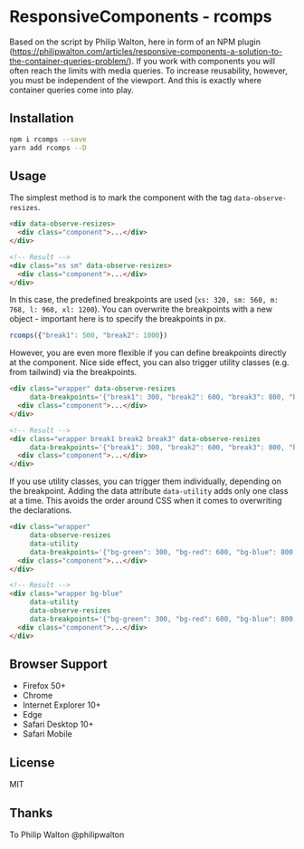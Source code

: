 # ResponsiveComponents - rcomps

Based on the script by Philip Walton, here in form of an NPM plugin (https://philipwalton.com/articles/responsive-components-a-solution-to-the-container-queries-problem/). If you work with components you will often reach the limits with media queries. To increase reusability, however, you must be independent of the viewport. And this is exactly where container queries come into play.

## Installation
```bash
npm i rcomps --save
yarn add rcomps --D
```

## Usage
The simplest method is to mark the component with the tag `data-observe-resizes`.

```html
<div data-observe-resizes>
  <div class="component">...</div>
</div>

<!-- Result -->
<div class="xs sm" data-observe-resizes>
  <div class="component">...</div>
</div>
```
In this case, the predefined breakpoints are used (`xs: 320, sm: 560, m: 768, l: 960, xl: 1200`). You can overwrite the breakpoints with a new object - important here is to specify the breakpoints in px.

```js
rcomps({"break1": 500, "break2": 1000})
```

However, you are even more flexible if you can define breakpoints directly at the component. Nice side effect, you can also trigger utility classes (e.g. from tailwind) via the breakpoints.

```html
<div class="wrapper" data-observe-resizes
     data-breakpoints='{"break1": 300, "break2": 600, "break3": 800, "break4": 1000}'>
  <div class="component">...</div>
</div>

<!-- Result -->
<div class="wrapper break1 break2 break3" data-observe-resizes
     data-breakpoints='{"break1": 300, "break2": 600, "break3": 800, "break4": 1000}'>
  <div class="component">...</div>
</div>
```

If you use utility classes, you can trigger them individually, depending on the breakpoint. Adding the data attribute `data-utility` adds only one class at a time. This avoids the order around CSS when it comes to overwriting the declarations.

```html
<div class="wrapper"
     data-observe-resizes
     data-utility
     data-breakpoints='{"bg-green": 300, "bg-red": 600, "bg-blue": 800, "bg-yellow": 1000}'>
  <div class="component">...</div>
</div>

<!-- Result -->
<div class="wrapper bg-blue" 
     data-utility
     data-observe-resizes
     data-breakpoints='{"bg-green": 300, "bg-red": 600, "bg-blue": 800, "bg-yellow": 1000}'>
  <div class="component">...</div>
</div>
```

## Browser Support
- Firefox 50+
- Chrome
- Internet Explorer 10+ 
- Edge 
- Safari Desktop 10+
- Safari Mobile

## License
MIT

## Thanks 
To Philip Walton @philipwalton